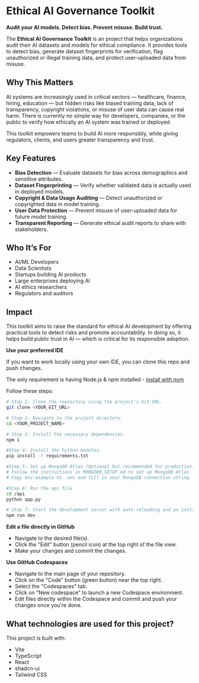 # Ethical AI Governance Toolkit

**Audit your AI models. Detect bias. Prevent misuse. Build trust.**

The **Ethical AI Governance Toolkit** is an project that helps organizations audit their AI datasets and models for ethical compliance. It provides tools to detect bias, generate dataset fingerprints for verification, flag unauthorized or illegal training data, and protect user-uploaded data from misuse.

## Why This Matters

AI systems are increasingly used in critical sectors — healthcare, finance, hiring, education — but hidden risks like biased training data, lack of transparency, copyright violations, or misuse of user data can cause real harm. There is currently no simple way for developers, companies, or the public to verify how ethically an AI system was trained or deployed.

This toolkit empowers teams to build AI more responsibly, while giving regulators, clients, and users greater transparency and trust.

## Key Features

- **Bias Detection** — Evaluate datasets for bias across demographics and sensitive attributes.
- **Dataset Fingerprinting** — Verify whether validated data is actually used in deployed models.
- **Copyright & Data Usage Auditing** — Detect unauthorized or copyrighted data in model training.
- **User Data Protection** — Prevent misuse of user-uploaded data for future model training.
- **Transparent Reporting** — Generate ethical audit reports to share with stakeholders.

## Who It’s For

- AI/ML Developers  
- Data Scientists  
- Startups building AI products  
- Large enterprises deploying AI  
- AI ethics researchers  
- Regulators and auditors  

## Impact

This toolkit aims to raise the standard for ethical AI development by offering practical tools to detect risks and promote accountability. In doing so, it helps build public trust in AI — which is critical for its responsible adoption.


**Use your preferred IDE**

If you want to work locally using your own IDE, you can clone this repo and push changes.

The only requirement is having Node.js & npm installed - [install with nvm](https://github.com/nvm-sh/nvm#installing-and-updating)

Follow these steps:

```sh
# Step 1: Clone the repository using the project's Git URL.
git clone <YOUR_GIT_URL>

# Step 2: Navigate to the project directory.
cd <YOUR_PROJECT_NAME>

# Step 3: Install the necessary dependencies.
npm i

#Step 4: Install the Python modules.
pip install -r requirements.txt

#Step 5: Set up MongoDB Atlas (Optional but recommended for production)
# Follow the instructions in MONGODB_SETUP.md to set up MongoDB Atlas
# Copy env.example to .env and fill in your MongoDB connection string

#Step 6: Run the api file
cd /api
python app.py

# Step 7: Start the development server with auto-reloading and an instant preview.
npm run dev
```

**Edit a file directly in GitHub**

- Navigate to the desired file(s).
- Click the "Edit" button (pencil icon) at the top right of the file view.
- Make your changes and commit the changes.

**Use GitHub Codespaces**

- Navigate to the main page of your repository.
- Click on the "Code" button (green button) near the top right.
- Select the "Codespaces" tab.
- Click on "New codespace" to launch a new Codespace environment.
- Edit files directly within the Codespace and commit and push your changes once you're done.

## What technologies are used for this project?

This project is built with:

- Vite
- TypeScript
- React
- shadcn-ui
- Tailwind CSS
